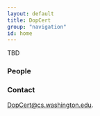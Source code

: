 ```yaml
---
layout: default
title: DopCert
group: "navigation"
id: home
---
```




TBD

### People

### Contact

 [DopCert@cs.washington.edu](DopCert@cs.washington.edu).
